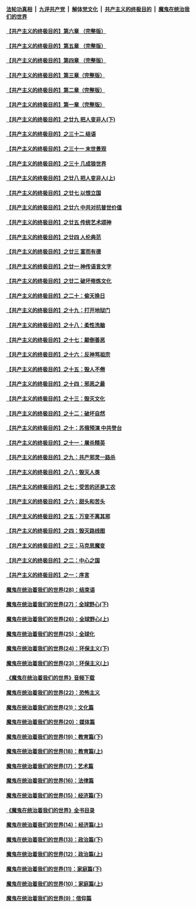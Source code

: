 ####  [法轮功真相](../../../../basic/blob/master/README.md?t=05080531) &nbsp;|&nbsp; [九评共产党](../../../../9ping.md/blob/master/README.md?t=05080531) &nbsp;|&nbsp; [解体党文化](../../../../jtdwh.md/blob/master/README.md?t=05080531)  &nbsp;|&nbsp; [共产主义的终极目的](../../../../gczydzjmd.md/blob/master/README.md?t=05080531) &nbsp;|&nbsp; [魔鬼在统治我们的世界](../../../../mgztzwmdsj.md/blob/master/README.md?t=05080531) 

#### [【共产主义的终极目的】第六章 （完整版）](../pages/nsc422/n11428913.md?t=05080531) 

#### [【共产主义的终极目的】第五章 （完整版）](../pages/nsc422/n11428912.md?t=05080531) 

#### [【共产主义的终极目的】第四章 （完整版）](../pages/nsc422/n11428907.md?t=05080531) 

#### [【共产主义的终极目的】第三章（完整版）](../pages/nsc422/n11428848.md?t=05080531) 

#### [【共产主义的终极目的】第二章（完整版）](../pages/nsc422/n11428831.md?t=05080531) 

#### [【共产主义的终极目的】第一章（完整版）](../pages/nsc422/n11417651.md?t=05080531) 

#### [【共产主义的终极目的】之廿九 把人变非人(下)](../pages/nsc422/n11344140.md?t=05080531) 

#### [【共产主义的终极目的】之三十二 结语](../pages/nsc422/n11360535.md?t=05080531) 

#### [【共产主义的终极目的】之三十一 末世景观](../pages/nsc422/n11351129.md?t=05080531) 

#### [【共产主义的终极目的】之三十 几成狼世界](../pages/nsc422/n11348280.md?t=05080531) 

#### [【共产主义的终极目的】之廿八 把人变非人(上)](../pages/nsc422/n11340492.md?t=05080531) 

#### [【共产主义的终极目的】之廿七 以恨立国](../pages/nsc422/n11336944.md?t=05080531) 

#### [【共产主义的终极目的】之廿六 中共对抗普世价值](../pages/nsc422/n11324785.md?t=05080531) 

#### [【共产主义的终极目的】之廿五 传统艺术颂神](../pages/nsc422/n11296396.md?t=05080531) 

#### [【共产主义的终极目的】之廿四 人伦典范](../pages/nsc422/n11296397.md?t=05080531) 

#### [【共产主义的终极目的】之廿三 富而有德](../pages/nsc422/n11283598.md?t=05080531) 

#### [【共产主义的终极目的】之廿一 神传语言文字](../pages/nsc422/n11263265.md?t=05080531) 

#### [【共产主义的终极目的】之廿二 破坏修炼文化](../pages/nsc422/n11245728.md?t=05080531) 

#### [【共产主义的终极目的】之二十：偷天换日](../pages/nsc422/n11238846.md?t=05080531) 

#### [【共产主义的终极目的】之十九：打开地狱门](../pages/nsc422/n11206376.md?t=05080531) 

#### [【共产主义的终极目的】之十八：柔性洗脑](../pages/nsc422/n11199994.md?t=05080531) 

#### [【共产主义的终极目的】之十七：颠倒善恶](../pages/nsc422/n11179782.md?t=05080531) 

#### [【共产主义的终极目的】之十六：反神骂祖宗](../pages/nsc422/n11166798.md?t=05080531) 

#### [【共产主义的终极目的】之十五：毁人不倦](../pages/nsc422/n11166792.md?t=05080531) 

#### [【共产主义的终极目的】之十四：邪恶之最](../pages/nsc422/n11150249.md?t=05080531) 

#### [【共产主义的终极目的】之十三：毁灭文化](../pages/nsc422/n11135227.md?t=05080531) 

#### [【共产主义的终极目的】之十二：破坏自然](../pages/nsc422/n11135214.md?t=05080531) 

#### [【共产主义的终极目的】之十：苏俄预演 中共登台](../pages/nsc422/n11118424.md?t=05080531) 

#### [【共产主义的终极目的】之十一：屠杀精英](../pages/nsc422/n11118442.md?t=05080531) 

#### [【共产主义的终极目的】之九：共产邪灵一路杀](../pages/nsc422/n11114139.md?t=05080531) 

#### [【共产主义的终极目的】之八：毁灭人类](../pages/nsc422/n11108503.md?t=05080531) 

#### [【共产主义的终极目的】之七：受苦的还是工农](../pages/nsc422/n11101809.md?t=05080531) 

#### [【共产主义的终极目的】之六：甜头和苦头](../pages/nsc422/n11096971.md?t=05080531) 

#### [【共产主义的终极目的】之五：万变不离其邪](../pages/nsc422/n11091285.md?t=05080531) 

#### [【共产主义的终极目的】之四：毁灭路线图](../pages/nsc422/n11086284.md?t=05080531) 

#### [【共产主义的终极目的】之三：马克思魔变](../pages/nsc422/n11061941.md?t=05080531) 

#### [【共产主义的终极目的】之二：中心之国](../pages/nsc422/n11047728.md?t=05080531) 

#### [【共产主义的终极目的】之一：序言](../pages/nsc422/n11086077.md?t=05080531) 

#### [魔鬼在统治着我们的世界(28)：结束语](../pages/nsc422/n10936246.md?t=05080531) 

#### [魔鬼在统治着我们的世界(27)：全球野心(下)](../pages/nsc422/n10928319.md?t=05080531) 

#### [魔鬼在统治着我们的世界(26)：全球野心(上)](../pages/nsc422/n10900318.md?t=05080531) 

#### [魔鬼在统治着我们的世界(25)：全球化](../pages/nsc422/n10788205.md?t=05080531) 

#### [魔鬼在统治着我们的世界(24)：环保主义(下)](../pages/nsc422/n10695307.md?t=05080531) 

#### [魔鬼在统治着我们的世界(23)：环保主义(上)](../pages/nsc422/n10688613.md?t=05080531) 

#### [《魔鬼在统治着我们的世界》音频下载](../pages/nsc422/n10635553.md?t=05080531) 

#### [魔鬼在统治着我们的世界(22)：恐怖主义](../pages/nsc422/n10614727.md?t=05080531) 

#### [魔鬼在统治着我们的世界(21)：文化篇](../pages/nsc422/n10597706.md?t=05080531) 

#### [魔鬼在统治着我们的世界(20)：媒体篇](../pages/nsc422/n10586579.md?t=05080531) 

#### [魔鬼在统治着我们的世界(19)：教育篇(下)](../pages/nsc422/n10564808.md?t=05080531) 

#### [魔鬼在统治着我们的世界(18)：教育篇(上)](../pages/nsc422/n10526970.md?t=05080531) 

#### [魔鬼在统治着我们的世界(17)：艺术篇](../pages/nsc422/n10499093.md?t=05080531) 

#### [魔鬼在统治着我们的世界(16)：法律篇](../pages/nsc422/n10485969.md?t=05080531) 

#### [魔鬼在统治着我们的世界(15)：经济篇(下)](../pages/nsc422/n10469975.md?t=05080531) 

#### [《魔鬼在统治着我们的世界》全书目录](../pages/nsc422/n10464261.md?t=05080531) 

#### [魔鬼在统治着我们的世界(14)：经济篇(上)](../pages/nsc422/n10457370.md?t=05080531) 

#### [魔鬼在统治着我们的世界(13)：政治篇(下)](../pages/nsc422/n10448270.md?t=05080531) 

#### [魔鬼在统治着我们的世界(12)：政治篇(上)](../pages/nsc422/n10444576.md?t=05080531) 

#### [魔鬼在统治着我们的世界(11)：家庭篇(下)](../pages/nsc422/n10440961.md?t=05080531) 

#### [魔鬼在统治着我们的世界(10)：家庭篇(上)](../pages/nsc422/n10435448.md?t=05080531) 

#### [魔鬼在统治着我们的世界(9)：信仰篇](../pages/nsc422/n10432159.md?t=05080531) 

